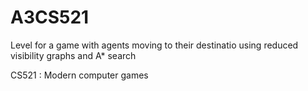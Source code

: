 # A3CS521
Level for a game with agents moving to their destinatio using reduced visibility graphs and A* search

CS521 : Modern computer games
